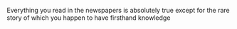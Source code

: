 Everything you read in the newspapers is absolutely true except for the rare story of which you happen to have firsthand knowledge